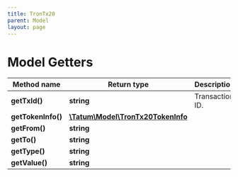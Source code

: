 ```yaml
---
title: TronTx20
parent: Model
layout: page
---
```


# Model Getters

Method name | Return type | Description | Notes
------------ | ------------- | ------------- | -------------
**getTxId()** | **string** | Transaction ID. |
**getTokenInfo()** | [**\Tatum\Model\TronTx20TokenInfo**](../TronTx20TokenInfo) |  |
**getFrom()** | **string** |  |
**getTo()** | **string** |  |
**getType()** | **string** |  |
**getValue()** | **string** |  |

